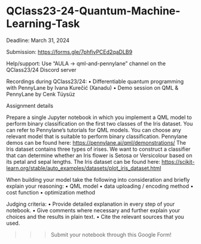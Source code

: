 # QClass23-24-Quantum-Machine-Learning-Task

Deadline: March 31, 2024

Submission: https://forms.gle/7phfivPCEd2qaDLB9 

Help/support: Use “AULA → qml-and-pennylane” channel on the QClass23/24 Discord server

Recordings during QClass23/24:
•	Differentiable quantum programming with PennyLane by Ivana Kurečić (Xanadu)
•	Demo session on QML & PennyLane by Cenk Tüysüz

Assignment details

Prepare a single Jupyter notebook in which you implement a QML model to perform binary classification on the first two classes of the Iris dataset.
You can refer to Pennylane’s tutorials for QML models. You can choose any relevant model that is suitable to perform binary classification.
Pennylane demos can be found here: https://pennylane.ai/qml/demonstrations/
The Iris dataset contains three types of irises. We want to construct a classifier that can determine whether an Iris flower is Setosa or Versicolour based on its petal and sepal lengths.
The Iris dataset can be found here: https://scikit-learn.org/stable/auto_examples/datasets/plot_iris_dataset.html 

When building your model take the following into consideration and briefly explain your reasoning:
•	QML model
•	data uploading / encoding method
•	cost function
•	optimization method

Judging criteria:
•	Provide detailed explanation in every step of your notebook.
•	Give comments where necessary and further explain your choices and the results in plain text.
•	Cite the relevant sources that you used.

>>> Submit your notebook through this Google Form!
